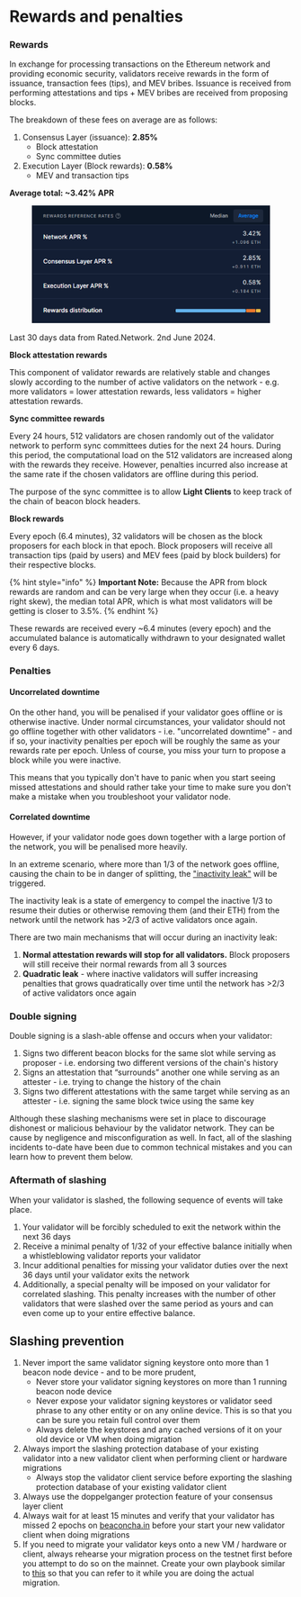 # Rewards and penalties

### Rewards <a href="#rewards" id="rewards"></a>

In exchange for processing transactions on the Ethereum network and providing economic security, validators receive rewards in the form of issuance, transaction fees (tips), and MEV bribes. Issuance is received from performing attestations and tips + MEV bribes are received from proposing blocks.

The breakdown of these fees on average are as follows:

1. Consensus Layer (issuance): **2.85%**
   * Block attestation
   * Sync committee duties
2. Execution Layer (Block rewards): **0.58%**
   * MEV and transaction tips

**Average total: \~3.42% APR**

<figure><img src=".gitbook/assets/image (17).png" alt=""><figcaption></figcaption></figure>



Last 30 days data from Rated.Network. 2nd June 2024.

**Block attestation rewards**

This component of validator rewards are relatively stable and changes slowly according to the number of active validators on the network - e.g. more validators = lower attestation rewards, less validators = higher attestation rewards.

**Sync committee rewards**

Every 24 hours, 512 validators are chosen randomly out of the validator network to perform sync committees duties for the next 24 hours. During this period, the computational load on the 512 validators are increased along with the rewards they receive. However, penalties incurred also increase at the same rate if the chosen validators are offline during this period.

The purpose of the sync committee is to allow **Light Clients** to keep track of the chain of beacon block headers.

**Block rewards**

Every epoch (6.4 minutes), 32 validators will be chosen as the block proposers for each block in that epoch. Block proposers will receive all transaction tips (paid by users) and MEV fees (paid by block builders) for their respective blocks.



{% hint style="info" %}
**Important Note:** Because the APR from block rewards are random and can be very large when they occur (i.e. a heavy right skew), the median total APR, which is what most validators will be getting is closer to 3.5%.
{% endhint %}

These rewards are received every \~6.4 minutes (every epoch) and the accumulated balance is automatically withdrawn to your designated wallet every 6 days.

### Penalties <a href="#penalties" id="penalties"></a>

#### Uncorrelated downtime <a href="#uncorrelated-downtime" id="uncorrelated-downtime"></a>

On the other hand, you will be penalised if your validator goes offline or is otherwise inactive. Under normal circumstances, your validator should not go offline together with other validators - i.e. "uncorrelated downtime" - and if so, your inactivity penalties per epoch will be roughly the same as your rewards rate per epoch. Unless of course, you miss your turn to propose a block while you were inactive.

This means that you typically don't have to panic when you start seeing missed attestations and should rather take your time to make sure you don't make a mistake when you troubleshoot your validator node.

#### Correlated downtime <a href="#correlated-downtime" id="correlated-downtime"></a>

However, if your validator node goes down together with a large portion of the network, you will be penalised more heavily.

In an extreme scenario, where more than 1/3 of the network goes offline, causing the chain to be in danger of splitting, the ["inactivity leak"](https://eth2book.info/capella/part2/incentives/inactivity/) will be triggered.

The inactivity leak is a state of emergency to compel the inactive 1/3 to resume their duties or otherwise removing them (and their ETH) from the network until the network has >2/3 of active validators once again.

There are two main mechanisms that will occur during an inactivity leak:

1. **Normal attestation rewards will stop for all validators.** Block proposers will still receive their normal rewards from all 3 sources
2. **Quadratic leak** - where inactive validators will suffer increasing penalties that grows quadratically over time until the network has >2/3 of active validators once again

### Double signing <a href="#double-signing" id="double-signing"></a>

Double signing is a slash-able offense and occurs when your validator:

1. Signs two different beacon blocks for the same slot while serving as proposer - i.e. endorsing two different versions of the chain's history
2. Signs an attestation that “surrounds” another one while serving as an attester - i.e. trying to change the history of the chain
3. Signs two different attestations with the same target while serving as an attester - i.e. signing the same block twice using the same key

Although these slashing mechanisms were set in place to discourage dishonest or malicious behaviour by the validator network. They can be cause by negligence and misconfiguration as well. In fact, all of the slashing incidents to-date have been due to common technical mistakes and you can learn how to prevent them below.

### **Aftermath of slashing**

When your validator is slashed, the following sequence of events will take place.

1. Your validator will be forcibly scheduled to exit the network within the next 36 days
2. Receive a minimal penalty of 1/32 of your effective balance initially when a whistleblowing validator reports your validator
3. Incur additional penalties for missing your validator duties over the next 36 days until your validator exits the network
4. Additionally, a special penalty will be imposed on your validator for correlated slashing. This penalty increases with the number of other validators that were slashed over the same period as yours and can even come up to your entire effective balance.

## Slashing prevention

1. Never import the same validator signing keystore onto more than 1 beacon node device - and to be more prudent,
   * Never store your validator signing keystores on more than 1 running beacon node device
   * Never expose your validator signing keystores or validator seed phrase to any other entity or on any online device. This is so that you can be sure you retain full control over them
   * Always delete the keystores and any cached versions of it on your old device or VM when doing migration
2. Always import the slashing protection database of your existing validator into a new validator client when performing client or hardware migrations
   * Always stop the validator client service before exporting the slashing protection database of your existing validator client
3. Always use the doppelganger protection feature of your consensus layer client
4. Always wait for at least 15 minutes and verify that your validator has missed 2 epochs on [beaconcha.in](https://beaconcha.in/) before your start your new validator client when doing migrations
5. If you need to migrate your validator keys onto a new VM / hardware or client, always rehearse your migration process on the testnet first before you attempt to do so on the mainnet. Create your own playbook similar to [this](https://hackmd.io/0fAqTy8iSIKViJO5HOf3Nw) so that you can refer to it while you are doing the actual migration.
